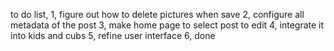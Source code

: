 to do list, 
1, figure out how to delete pictures when save 
2, configure all metadata of the post 
3, make home page to select post to edit 
4, integrate it into kids and cubs 
5, refine user interface 
6, done 